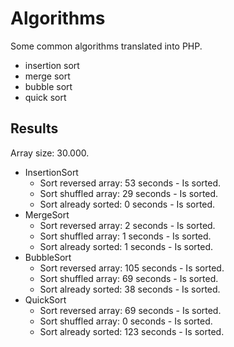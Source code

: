 # Algorithms
Some common algorithms translated into PHP.
* insertion sort
* merge sort
* bubble sort
* quick sort

## Results
Array size: 30.000.
- InsertionSort
  - Sort reversed array: 53 seconds - Is sorted.
  - Sort shuffled array: 29 seconds - Is sorted.
  - Sort already sorted: 0 seconds - Is sorted.
- MergeSort
  - Sort reversed array: 2 seconds - Is sorted.
  - Sort shuffled array: 1 seconds - Is sorted.
  - Sort already sorted: 1 seconds - Is sorted.
- BubbleSort
  - Sort reversed array: 105 seconds - Is sorted.
  - Sort shuffled array: 69 seconds - Is sorted.
  - Sort already sorted: 38 seconds - Is sorted.
- QuickSort
  - Sort reversed array: 69 seconds - Is sorted.
  - Sort shuffled array: 0 seconds - Is sorted.
  - Sort already sorted: 123 seconds - Is sorted.
  